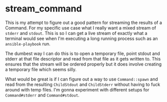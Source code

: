 # stream_command

This is my attempt to figure out a good pattern for streaming the results of a Command. For my specific use case what I really want a mixed stream of `stderr` and `stdout`. This is so I can get a live stream of exactly what a terminal would see when I'm executing a long running process such as an `ansible-playbook` run.

The dumbest way I can do this is to open a temporary file, point stdout and stderr at that file descriptor and read from that file as it gets written to. This ensures that the stream will be ordered properly but it does involve creating a temporary file which seems silly.

What would be great is if I can figure out a way to use `Command::spawn` and read from the resulting `ChildStdout` and `ChildStderr` without having to fuck around with temp files. I'm gonna experiment with different setups for `Command#stderr` and `Command#stdout`.

